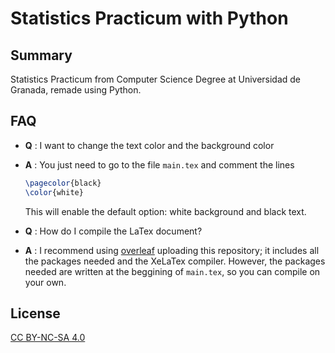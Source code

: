 # Statistics Practicum with Python

## Summary
Statistics Practicum from Computer Science Degree at Universidad de Granada, remade using Python.

## FAQ

- **Q** : I want to change the text color and the background color

- **A** : You just need to go to the file `main.tex` and comment the lines
  ```latex
  \pagecolor{black}
  \color{white}
  ```
  This will enable the default option: white background and black text.
- **Q** : How do I compile the LaTex document?
- **A** : I recommend using [overleaf](https://www.overleaf.com) uploading this repository; it includes all the packages needed and the XeLaTex compiler. However, the packages needed are written at the beggining of `main.tex`, so you can compile on your own.

## License
[CC BY-NC-SA 4.0](https://creativecommons.org/licenses/by-nc-sa/4.0/legalcode.en)
